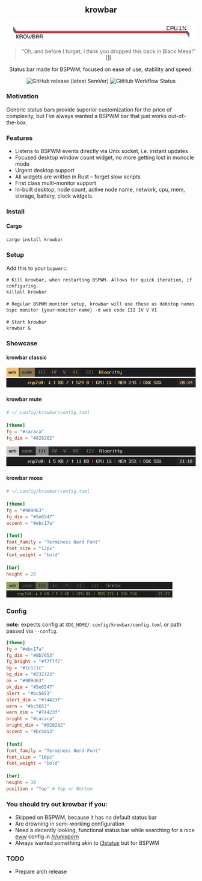 <h2 align=center> <b>krowbar</b> </h2>

<p align="center"> <img alt="GitHub release (latest SemVer)" src="https://github.com/bloznelis/krowbar/blob/master/images/krowbarx2.png"> </p>
<div align="center">

> "Oh, and before I forget, I think you dropped this back in Black Mesa!" [[1]](https://half-life.fandom.com/wiki/Crowbar)

</div>
<p align=center> Status bar made for BSPWM, focused on ease of use, stability and speed. </p>
<p align=center> <img alt="GitHub release (latest SemVer)" src="https://img.shields.io/github/v/release/bloznelis/krowbar"> <img alt="GitHub Workflow Status" src="https://img.shields.io/github/actions/workflow/status/bloznelis/krowbar/ci.yaml"> </p>


### Motivation
Generic status bars provide superior customization for the price of complexity, but I've always wanted a BSPWM bar that just works out-of-the-box.

### Features
* Listens to BSPWM events directly via Unix socket, i.e. instant updates
* Focused desktop window count widget, no more getting lost in monocle mode
* Urgent desktop support
* All widgets are written in Rust – forget slow scripts
* First class multi-monitor support
* In-built desktop, node count, active node name, network, cpu, mem, storage, battery, clock widgets.

### Install
#### Cargo
`cargo install krowbar`

### Setup
Add this to your `bspwmrc`:
```
# Kill krowbar, when restarting BSPWM. Allows for quick iteration, if configuring.
killall krowbar

# Regular BSPWM monitor setup, krowbar will use these as dekstop names
bspc monitor {your-monitor-name} -d web code III IV V VI

# Start krowbar
krowbar &
```

### Showcase
#### krowbar classic
![](https://github.com/bloznelis/krowbar/blob/master/images/krowbar-classic-1.png)
![](https://github.com/bloznelis/krowbar/blob/master/images/krowbar-classic-2.png)

#### krowbar mute
```toml
# ~/.config/krowbar/config.toml

[theme]
fg = "#cacaca"
fg_dim = "#828282"
```

![](https://github.com/bloznelis/krowbar/blob/master/images/krowbar-gray-1.png)
![](https://github.com/bloznelis/krowbar/blob/master/images/krowbar-gray-2.png)

#### krowbar moss
```toml
# ~/.config/krowbar/config.toml

[theme]
fg = "#909d63"
fg_dim = "#5e6547"
accent = "#ebc17a"

[font]
font_family = "Terminess Nerd Font"
font_size = "12px"
font_weight = "bold"

[bar]
height = 20
```

![](https://github.com/bloznelis/krowbar/blob/master/images/krowbar-moss-1.png)
![](https://github.com/bloznelis/krowbar/blob/master/images/krowbar-moss-2.png)

### Config
**note:** expects config at `XDG_HOME/.config/krowbar/config.toml` or path passed via `--config`.

``` toml
[theme]
fg = "#ebc17a"
fg_dim = "#8b7653"
fg_bright = "#f7f7f7"
bg = "#1c1c1c"
bg_dim = "#232323"
ok = "#909d63"
ok_dim = "#5e6547"
alert = "#bc5653"
alert_dim = "#74423f"
warn = "#bc5653"
warn_dim = "#74423f"
bright = "#cacaca"
bright_dim = "#828282"
accent = "#bc5653"

[font]
font_family = "Terminess Nerd Font"
font_size = "16px"
font_weight = "bold"

[bar]
height = 30
position = "Top" # Top or Bottom
```

### You should try out krowbar if you:
- Skipped on BSPWM, because it has no default status bar
- Are drowning in semi-working configuration
- Need a decently looking, functional status bar while searching for a nice [eww](https://github.com/elkowar/eww) config in [/r/unixporn](https://www.reddit.com/r/unixporn/)
- Always wanted something akin to [i3status](https://i3wm.org/docs/i3status.html) but for BSPWM

### TODO
- Prepare arch release
